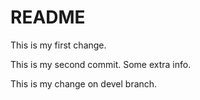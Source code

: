 # README

This is my first change.

This is my second commit. Some extra info.

This is my change on devel branch.

